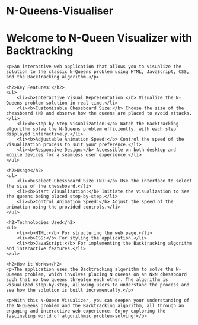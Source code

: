 # N-Queens-Visualiser


 <h1>Welcome to N-Queen Visualizer with Backtracking</h1>
    
    <p>An interactive web application that allows you to visualize the solution to the classic N-Queens problem using HTML, JavaScript, CSS, and the Backtracking algorithm.</p>
    
    <h2>Key Features:</h2>
    <ul>
        <li><b>Interactive Visual Representation:</b> Visualize the N-Queens problem solution in real-time.</li>
        <li><b>Customizable Chessboard Size:</b> Choose the size of the chessboard (N) and observe how the queens are placed to avoid attacks.</li>
        <li><b>Step-by-Step Visualization:</b> Watch the Backtracking algorithm solve the N-Queens problem efficiently, with each step displayed interactively.</li>
        <li><b>Adjustable Animation Speed:</b> Control the speed of the visualization process to suit your preference.</li>
        <li><b>Responsive Design:</b> Accessible on both desktop and mobile devices for a seamless user experience.</li>
    </ul>

    <h2>Usage</h2>
    <ul>
        <li><b>Select Chessboard Size (N):</b> Use the interface to select the size of the chessboard.</li>
        <li><b>Start Visualization:</b> Initiate the visualization to see the queens being placed step-by-step.</li>
        <li><b>Control Animation Speed:</b> Adjust the speed of the animation using the provided controls.</li>
    </ul>

    <h2>Technologies Used</h2>
    <ul>
        <li><b>HTML:</b> For structuring the web page.</li>
        <li><b>CSS:</b> For styling the application.</li>
        <li><b>JavaScript:</b> For implementing the Backtracking algorithm and interactive features.</li>
    </ul>

    <h2>How it Works</h2>
    <p>The application uses the Backtracking algorithm to solve the N-Queens problem, which involves placing N queens on an N×N chessboard such that no two queens threaten each other. The algorithm is visualized step-by-step, allowing users to understand the process and see how the solution is built incrementally.</p>

    <p>With this N-Queen Visualizer, you can deepen your understanding of the N-Queens problem and the Backtracking algorithm, all through an engaging and interactive web experience. Enjoy exploring the fascinating world of algorithmic problem-solving!</p>
